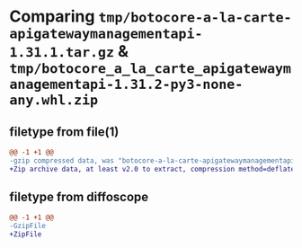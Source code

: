 # Comparing `tmp/botocore-a-la-carte-apigatewaymanagementapi-1.31.1.tar.gz` & `tmp/botocore_a_la_carte_apigatewaymanagementapi-1.31.2-py3-none-any.whl.zip`

## filetype from file(1)

```diff
@@ -1 +1 @@
-gzip compressed data, was "botocore-a-la-carte-apigatewaymanagementapi-1.31.1.tar", last modified: Sat Jul  8 01:42:06 2023, max compression
+Zip archive data, at least v2.0 to extract, compression method=deflate
```

## filetype from diffoscope

```diff
@@ -1 +1 @@
-GzipFile
+ZipFile
```

